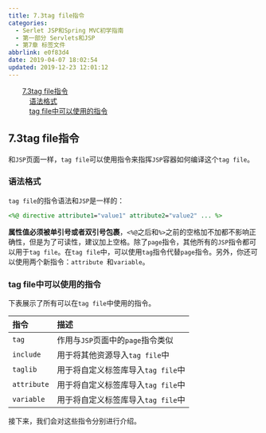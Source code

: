 ```yaml
---
title: 7.3tag file指令
categories:
  - Serlet JSP和Spring MVC初学指南
  - 第一部分 Servlets和JSP
  - 第7章 标签文件
abbrlink: e0f83d4
date: 2019-04-07 18:02:54
updated: 2019-12-23 12:01:12
---
```

<div id='my_toc'><a href="/JavaReadingNotes/e0f83d4/#7-3tag-file指令" class="header_2">7.3tag file指令</a>&nbsp;<br><a href="/JavaReadingNotes/e0f83d4/#语法格式" class="header_3">语法格式</a>&nbsp;<br><a href="/JavaReadingNotes/e0f83d4/#tag-file中可以使用的指令" class="header_3">tag file中可以使用的指令</a>&nbsp;<br></div>
<style>.header_1{margin-left: 1em;}.header_2{margin-left: 2em;}.header_3{margin-left: 3em;}.header_4{margin-left: 4em;}.header_5{margin-left: 5em;}.header_6{margin-left: 6em;}</style>
<!--more-->
<script>if (navigator.platform.search('arm')==-1){document.getElementById('my_toc').style.display = 'none';}var e,p = document.getElementsByTagName('p');while (p.length>0) {e = p[0];e.parentElement.removeChild(e);}</script>

<!--end-->
## 7.3tag file指令 ##
和`JSP`页面一样，`tag file`可以使用指令来指挥`JSP`容器如何编译这个`tag file`。
### 语法格式 ###
`tag file`的指令语法和`JSP`是一样的：
```jsp
<%@ directive attribute1="value1" attribute2="value2" ... %>
```
**属性值必须被单引号或者双引号包裹**，`<%@`之后和`%>`之前的空格加不加都不影响正确性，但是为了可读性，建议加上空格。除了`page`指令，其他所有的`JSP`指令都可以用于`tag file`。在`tag file`中，可以使用`tag`指令代替`page`指令。另外，你还可以使用两个新指令：`attribute `和`variable`。
### tag file中可以使用的指令 ###
下表展示了所有可以在`tag file`中使用的指令。

|指令|描述|
|:---|:---|
|`tag`|作用与`JSP`页面中的`page`指令类似|
|`include`|用于将其他资源导入`tag file`中|
|`taglib`|用于将自定义标签库导入`tag file`中|
|`attribute`|用于将自定义标签库导入`tag file`中|
|`variable`|用于将自定义标签库导入`tag file`中|
接下来，我们会对这些指令分别进行介绍。


